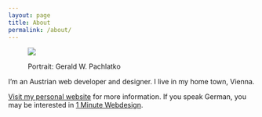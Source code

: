 ```yaml
---
layout: page
title: About
permalink: /about/
---
```

<figure>
<p><img src="{{ site.baseurl }}/assets/images/portrait.jpg" /></p>
<figcaption><p>Portrait: Gerald W. Pachlatko</p></figcaption>
</figure>

I’m an Austrian web developer and designer. I live in my home town, Vienna.

[Visit my personal website](https://gwpachlatko.github.io) for more information. If you speak German, you may be interested in [1 Minute Webdesign](https://gwpachlatko.github.io/emwd/).
